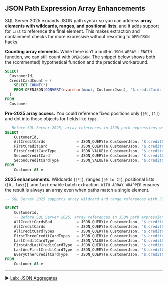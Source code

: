 ﻿## JSON Path Expression Array Enhancements

SQL Server 2025 expands JSON path syntax so you can address **array elements with wildcards, ranges, and positional lists**, and it adds support for `last` to reference the final element. This makes extraction and containment checks far more expressive without resorting to `OPENJSON` hacks.

**Counting array elements.** While there isn’t a built‑in `JSON_ARRAY_LENGTH` function, we can still count with `OPENJSON`. The snippet below shows both the (commented) hypothetical function and the practical workaround.

```sql
SELECT
  CustomerId,
  CreditCardCount = (
    SELECT COUNT(*)
    FROM OPENJSON(CONVERT(nvarchar(max), CustomerJson), '$.creditCards')
  )
FROM
  Customer
```

**Pre‑2025 array access.** You could reference fixed positions only (`[0]`, `[1]`) and dot into those objects for fields like `type`.

```sql
-- Before SQL Server 2025, array references in JSON path expressions were very limited
SELECT
    CustomerId,
    AllCreditCards              = JSON_QUERY(e.CustomerJson, '$.creditCards'),
    FirstCreditCard             = JSON_QUERY(e.CustomerJson, '$.creditCards[0]'),
    FirstCreditCardType         = JSON_VALUE(e.CustomerJson, '$.creditCards[0].type'),
    SecondCreditCard            = JSON_QUERY(e.CustomerJson, '$.creditCards[1]'),
    SecondCreditCardType        = JSON_VALUE(e.CustomerJson, '$.creditCards[1].type')
FROM
    Customer AS e
```

**2025 enhancements.** Wildcards (`[*]`), ranges (`[0 to 2]`), positional lists (`[0, last]`), and `last` enable batch extraction. `WITH ARRAY WRAPPER` ensures the result is always an array even when paths match a single element.

```sql
-- SQL Server 2025 supports array wildcard and range references with JSON_QUERY, JSON_PATH_EXISTS, and JSON_CONTAINS

SELECT
    CustomerId,
    -- Before SQL Server 2025, array references in JSON path expressions were very limited
    AllCreditCardsBad           = JSON_QUERY(e.CustomerJson, '$.creditCards[*]'),
    AllCreditCards              = JSON_QUERY(e.CustomerJson, '$.creditCards[*]' WITH ARRAY WRAPPER),
    AllCreditCardTypes          = JSON_QUERY(e.CustomerJson, '$.creditCards[*].type' WITH ARRAY WRAPPER),
    FirstThreeCreditCardTypes   = JSON_QUERY(e.CustomerJson, '$.creditCards[0 to 2].type' WITH ARRAY WRAPPER),
    LastCreditCardType          = JSON_VALUE(e.CustomerJson, '$.creditCards[last].type'),
    FirstAndLastCreditCardType  = JSON_QUERY(e.CustomerJson, '$.creditCards[0, last].type' WITH ARRAY WRAPPER),
    LastAndFirstCreditCardType  = JSON_QUERY(e.CustomerJson, '$.creditCards[last, 0].type' WITH ARRAY WRAPPER),
    EveryOtherCreditCardType    = JSON_QUERY(e.CustomerJson, '$.creditCards[0, 2, 4, 6, 8].type' WITH ARRAY WRAPPER)
FROM
    Customer AS e
```

___

▶ [Lab: JSON Aggregates](https://github.com/lennilobel/sql2025-workshop-hol-orlando2025/blob/main/HOL/2.%20JSON%20Support/6.%20JSON%20Aggregates.md)
